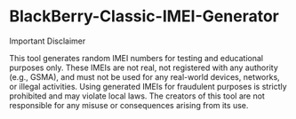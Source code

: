 # BlackBerry-Classic-IMEI-Generator
Important Disclaimer

This tool generates random IMEI numbers for testing and educational purposes only. These IMEIs are not real, not registered with any authority (e.g., GSMA), and must not be used for any real-world devices, networks, or illegal activities. Using generated IMEIs for fraudulent purposes is strictly prohibited and may violate local laws. The creators of this tool are not responsible for any misuse or consequences arising from its use.

